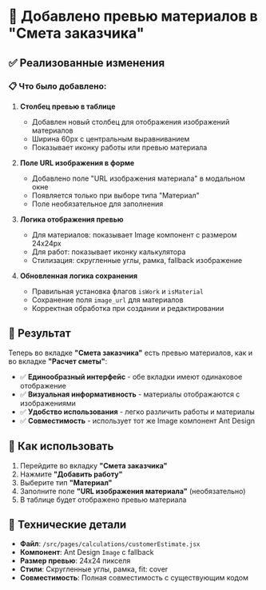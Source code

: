 # 🎨 Добавлено превью материалов в "Смета заказчика"

## ✅ Реализованные изменения

### 📋 Что было добавлено:

1. **Столбец превью в таблице**
   - Добавлен новый столбец для отображения изображений материалов
   - Ширина 60px с центральным выравниванием
   - Показывает иконку работы или превью материала

2. **Поле URL изображения в форме**
   - Добавлено поле "URL изображения материала" в модальном окне
   - Появляется только при выборе типа "Материал"
   - Поле необязательное для заполнения

3. **Логика отображения превью**
   - Для материалов: показывает Image компонент с размером 24x24px
   - Для работ: показывает иконку калькулятора
   - Стилизация: скругленные углы, рамка, fallback изображение

4. **Обновленная логика сохранения**
   - Правильная установка флагов `isWork` и `isMaterial`
   - Сохранение поля `image_url` для материалов
   - Корректная обработка при создании и редактировании

## 🎯 Результат

Теперь во вкладке **"Смета заказчика"** есть превью материалов, как и во вкладке **"Расчет сметы"**:

- ✅ **Единообразный интерфейс** - обе вкладки имеют одинаковое отображение
- ✅ **Визуальная информативность** - материалы отображаются с изображениями  
- ✅ **Удобство использования** - легко различить работы и материалы
- ✅ **Совместимость** - использует тот же Image компонент Ant Design

## 📱 Как использовать

1. Перейдите во вкладку **"Смета заказчика"**
2. Нажмите **"Добавить работу"**
3. Выберите тип **"Материал"**
4. Заполните поле **"URL изображения материала"** (необязательно)
5. В таблице будет отображено превью материала

## 🔧 Технические детали

- **Файл**: `/src/pages/calculations/customerEstimate.jsx`
- **Компонент**: Ant Design `Image` с fallback
- **Размер превью**: 24x24 пикселя
- **Стили**: Скругленные углы, рамка, fit: cover
- **Совместимость**: Полная совместимость с существующим кодом